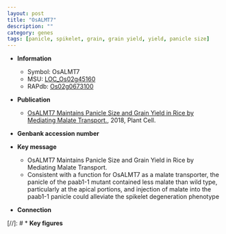 ```yaml
---
layout: post
title: "OsALMT7"
description: ""
category: genes
tags: [panicle, spikelet, grain, grain yield, yield, panicle size]
---
```


* **Information**  
    + Symbol: OsALMT7  
    + MSU: [LOC_Os02g45160](http://rice.plantbiology.msu.edu/cgi-bin/ORF_infopage.cgi?orf=LOC_Os02g45160)  
    + RAPdb: [Os02g0673100](http://rapdb.dna.affrc.go.jp/viewer/gbrowse_details/irgsp1?name=Os02g0673100)  

* **Publication**  
    + [OsALMT7 Maintains Panicle Size and Grain Yield in Rice by Mediating Malate Transport.](http://www.ncbi.nlm.nih.gov/pubmed?term=OsALMT7+Maintains+Panicle+Size+and+Grain+Yield+in+Rice+by+Mediating+Malate+Transport.%5BTitle%5D), 2018, Plant Cell.

* **Genbank accession number**  

* **Key message**  
    + OsALMT7 Maintains Panicle Size and Grain Yield in Rice by Mediating Malate Transport.
    + Consistent with a function for OsALMT7 as a malate transporter, the panicle of the paab1-1 mutant contained less malate than wild type, particularly at the apical portions, and injection of malate into the paab1-1 panicle could alleviate the spikelet degeneration phenotype

* **Connection**  

[//]: # * **Key figures**  


